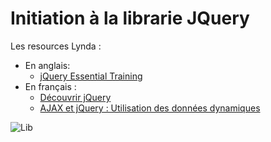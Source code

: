 # Initiation à la librarie JQuery

Les resources Lynda :

+ En anglais:
  + [jQuery Essential Training](https://www.lynda.com/jQuery-tutorials/jQuery-Essential-Training/494389-2.html?org=ynov.com)
+ En français :
  + [Découvrir jQuery](https://www.lynda.com/fr/jQuery-tutoriels/Decouverte-jQuery/193138-2.html?org=ynov.com)
  + [AJAX et jQuery : Utilisation des données dynamiques](https://www.lynda.com/fr/AJAX-tutoriels/AJAX-jQuery/193220-2.html?org=ynov.com)

![Lib](http://www.commitstrip.com/wp-content/uploads/2015/05/Strip-La-tron%C3%A7onneuse-650-final.jpg)